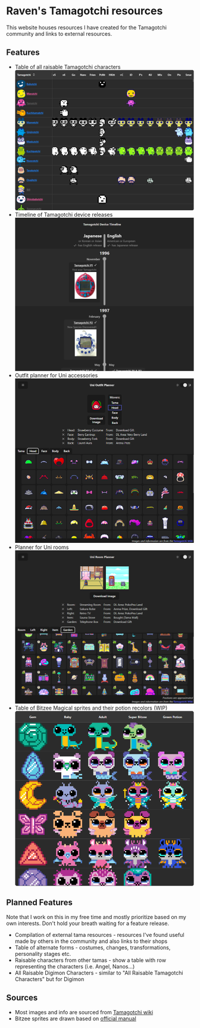 # Raven's Tamagotchi resources

This website houses resources I have created for the Tamagotchi community and links to external resources.

## Features

* Table of all raisable Tamagotchi characters ![All Raisable Tamagotchi Characters](public/pages/tama-table.png)
* Timeline of Tamagotchi device releases ![Tamagotchi Device Timeline](public/pages/tama-timeline.png)
* Outfit planner for Uni accessories ![Uni Outfit Planner](public/pages/uni-outfit-planner.png)
* Planner for Uni rooms ![Uni Room Planner](public/pages/uni-room-planner.png)
* Table of Bitzee Magical sprites and their potion recolors (WIP)
  ![Bitzee Magicals Sprites](public/pages/bitzee-table.png)

## Planned Features

Note that I work on this in my free time and mostly prioritize based on my own interests. Don't hold your breath waiting
for a feature release.

* Compilation of external tama resources - resources I've found useful made by others in the community and also links to
  their shops
* Table of alternate forms - costumes, changes, transformations, personality stages etc.
* Raisable characters from other tamas - show a table with row representing the characters (i.e. Angel, Nanos...)
* All Raisable Digimon Characters - similar to "All Raisable Tamagotchi Characters" but for Digimon

## Sources

* Most images and info are sourced from [Tamagotchi wiki](https://tamagotchi.fandom.com/wiki/Main_Page)
* Bitzee sprites are drawn based
  on [official manual](https://cdn.prod.website-files.com/64148f40b7ac5b4d987032a0/663a87bdbd2ec3d43494d1d6_T22900_0006_20145304_GML_IS_R1%20(BIT_Interactive_Digital_Pet_Magicals_Web_English_F24).pdf)
